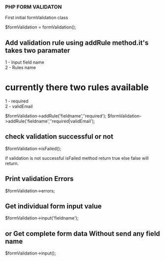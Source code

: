 ### PHP FORM VALIDATON ###

First initial formValidation class

$formValidation  = formValidation();

## Add validation rule using addRule method.it's takes two paramater ##
1 - Input field name \
2 - Rules name

# currently there two rules available #
1 - required \
2 - validEmail

$formValidation->addRule('fieldname',''required');
$formValidation->addRule('fieldname',''required|validEmail');

## check validation successful or not ##

$formValidation->isFailed();

if validation is not successful isFailed method return true else false will return.

## Print validation Errors ##

$formValidation->errors;

## Get individual form input value ##

$formValidation->input('fieldname');

## or Get complete form data Without send any field name ##

$formValidation->input();